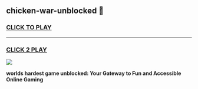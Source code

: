 
## chicken-war-unblocked 👋
<h3>
<a href="https://premium.freeplayer.one?title=chicken-war-unblocked&ref=14F">CLICK TO PLAY</a></h3>
<hr>

<h3>
<a href="https://premium.freeplayer.one?title=chicken-war-unblocked&ref=14F">CLICK 2 PLAY</a>
  
</h3>

<a href="https://premium.freeplayer.one?title=chicken-war-unblocked&ref=12F/"><img src="https://clearcache.store/games.png"></a>


**worlds hardest game unblocked: Your Gateway to Fun and Accessible Online Gaming**

